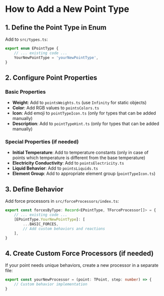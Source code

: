 # How to Add a New Point Type

## 1. Define the Point Type in Enum
Add to `src/types.ts`:
```typescript
export enum EPointType {
    // ... existing code ...
    YourNewPointType = 'yourNewPointType',
}
```

## 2. Configure Point Properties

### Basic Properties
- **Weight**: Add to `pointsWeights.ts` (use `Infinity` for static objects)
- **Color**: Add RGB values to `pointsColors.ts`
- **Icon**: Add emoji to `pointTypeIcon.ts` (only for types that can be added manually)
- **Description**: Add to `pointTypeHint.ts` (only for types that can be added manually)

### Special Properties (if needed)
- **Initial Temperature**: Add to temperature constants (only in case of points which temperature is different from the base temperature)
- **Electricity Conductivity**: Add to `pointsElectricity.ts`
- **Liquid Behavior**: Add to `pointsLiquids.ts`
- **Element Group**: Add to appropriate element group (`pointTypeIcon.ts`)

## 3. Define Behavior
Add force processors in `src/forceProcessors/index.ts`:
```typescript
export const forcesByType: Record<EPointType, TForceProcessor[]> = {
    // ... existing code ...
    [EPointType.YourNewPointType]: [
        ...BASIC_FORCES,
        // Add custom behaviors and reactions
    ],
}
```

## 4. Create Custom Force Processors (if needed)
If your point needs unique behaviors, create a new processor in a separate file:
```typescript
export const yourNewProcessor = (point: TPoint, step: number) => {
    // Custom behavior implementation
}
```